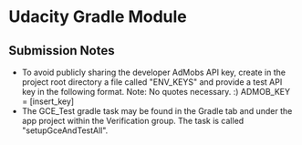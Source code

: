 # Udacity Gradle Module

## Submission Notes

- To avoid publicly sharing the developer AdMobs API key, create in the project root directory a file called "ENV_KEYS" and provide a test API key in the following format. Note: No quotes necessary. :) 
ADMOB_KEY = [insert_key]
- The GCE_Test gradle task may be found in the Gradle tab and under the app project within the Verification group.
The task is called "setupGceAndTestAll".
